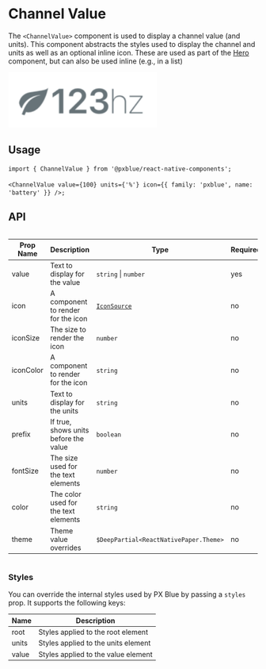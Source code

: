 # Channel Value

The `<ChannelValue>` component is used to display a channel value (and units). This component abstracts the styles used to display the channel and units as well as an optional inline icon. These are used as part of the [Hero](./Hero.md) component, but can also be used inline (e.g., in a list)

<img width="300" alt="Channel Value component" src="./images/channelValue.png">

## Usage

```tsx
import { ChannelValue } from '@pxblue/react-native-components';

<ChannelValue value={100} units={'%'} icon={{ family: 'pxblue', name: 'battery' }} />;
```

## API

<div style="overflow: auto">

| Prop Name | Description                           | Type                                   | Required | Default             |
| --------- | ------------------------------------- | -------------------------------------- | -------- | ------------------- |
| value     | Text to display for the value         | `string` \| `number`                   | yes      |                     |
| icon      | A component to render for the icon    | [`IconSource`](./Icons.md)             | no       |                     |
| iconSize  | The size to render the icon           | `number`                               | no       | `fontSize`          |
| iconColor | A component to render for the icon    | `string`                               | no       | `theme.colors.text` |
| units     | Text to display for the units         | `string`                               | no       |                     |
| prefix    | If true, shows units before the value | `boolean`                              | no       | `false`             |
| fontSize  | The size used for the text elements   | `number`                               | no       | 'medium'            |
| color     | The color used for the text elements  | `string`                               | no       | `theme.colors.text` |
| theme     | Theme value overrides                 | `$DeepPartial<ReactNativePaper.Theme>` | no       |                     |

</div>

### Styles

You can override the internal styles used by PX Blue by passing a `styles` prop. It supports the following keys:

| Name  | Description                         |
| ----- | ----------------------------------- |
| root  | Styles applied to the root element  |
| units | Styles applied to the units element |
| value | Styles applied to the value element |
